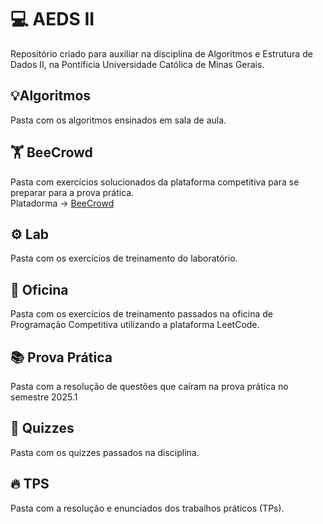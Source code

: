 # 💻 AEDS II
Repositório criado para auxiliar na disciplina de Algoritmos e Estrutura de Dados II, na Pontíficia Universidade Católica de Minas Gerais.

## 💡Algoritmos
Pasta com os algoritmos ensinados em sala de aula.

## 🏋️ BeeCrowd
Pasta com exercícios solucionados da plataforma competitiva para se preparar para a prova prática.  
Platadorma -> [BeeCrowd](https://judge.beecrowd.com/pt)

## ⚙️ Lab
Pasta com os exercícios de treinamento do laboratório.

## 📘 Oficina
Pasta com os exercícios de treinamento passados na oficina de Programação Competitiva utilizando a plataforma LeetCode.

## 📚 Prova Prática
Pasta com a resolução de questões que caíram na prova prática no semestre 2025.1

## 📝 Quizzes
Pasta com os quizzes passados na disciplina. 

## 🔥 TPS
Pasta com a resolução e enunciados dos trabalhos práticos (TPs).

